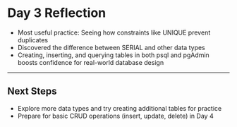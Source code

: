 # Day 3 Reflection

- Most useful practice: Seeing how constraints like UNIQUE prevent duplicates
- Discovered the difference between SERIAL and other data types
- Creating, inserting, and querying tables in both psql and pgAdmin boosts confidence for real-world database design

---

## Next Steps
- Explore more data types and try creating additional tables for practice
- Prepare for basic CRUD operations (insert, update, delete) in Day 4